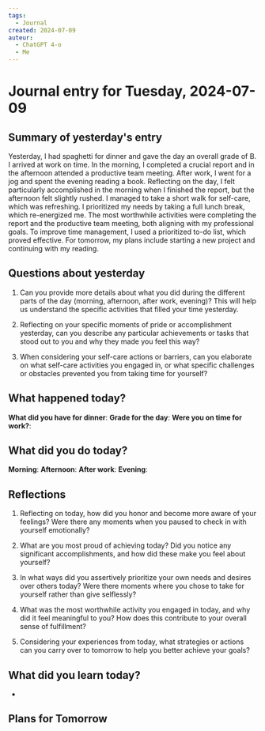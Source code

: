 ```yaml
---
tags:
  - Journal
created: 2024-07-09
auteur:
  - ChatGPT 4-o
  - Me
---
```

# Journal entry for Tuesday, 2024-07-09

## Summary of yesterday's entry

Yesterday, I had spaghetti for dinner and gave the day an overall grade of B. I arrived at work on time. In the morning, I completed a crucial report and in the afternoon attended a productive team meeting. After work, I went for a jog and spent the evening reading a book. Reflecting on the day, I felt particularly accomplished in the morning when I finished the report, but the afternoon felt slightly rushed. I managed to take a short walk for self-care, which was refreshing. I prioritized my needs by taking a full lunch break, which re-energized me. The most worthwhile activities were completing the report and the productive team meeting, both aligning with my professional goals. To improve time management, I used a prioritized to-do list, which proved effective. For tomorrow, my plans include starting a new project and continuing with my reading.



## Questions about yesterday

1. Can you provide more details about what you did during the different parts of the day (morning, afternoon, after work, evening)? This will help us understand the specific activities that filled your time yesterday.

2. Reflecting on your specific moments of pride or accomplishment yesterday, can you describe any particular achievements or tasks that stood out to you and why they made you feel this way?

3. When considering your self-care actions or barriers, can you elaborate on what self-care activities you engaged in, or what specific challenges or obstacles prevented you from taking time for yourself?

## What happened today?

**What did you have for dinner**: 
**Grade for the day**: 
**Were you on time for work?**:

## What did you do today?

**Morning**: 
**Afternoon**: 
**After work**: 
**Evening**: 

## Reflections

1. Reflecting on today, how did you honor and become more aware of your feelings? Were there any moments when you paused to check in with yourself emotionally?

2. What are you most proud of achieving today? Did you notice any significant accomplishments, and how did these make you feel about yourself?

3. In what ways did you assertively prioritize your own needs and desires over others today? Were there moments where you chose to take for yourself rather than give selflessly?

4. What was the most worthwhile activity you engaged in today, and why did it feel meaningful to you? How does this contribute to your overall sense of fulfillment?

5. Considering your experiences from today, what strategies or actions can you carry over to tomorrow to help you better achieve your goals?

## What did you learn today?

- 

## Plans for Tomorrow

